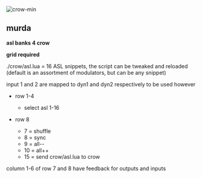 ![crow-min](https://user-images.githubusercontent.com/326734/127267086-1ff67ac4-ac51-4e42-9bfa-b5a0f6d2c208.jpeg)

## murda

**asl banks 4 crow**

**grid required**

./crow/asl.lua = 16 ASL snippets, the script can be tweaked and reloaded (default is an assortment of modulators, but can be any snippet)

input 1 and 2 are mapped to dyn1 and dyn2 respectively to be used however

- row 1-4
  - select asl 1-16

- row 8
  - 7  = shuffle
  - 8  = sync
  - 9  = all--
  - 10 = all++
  - 15 = send crow/asl.lua to crow
  
column 1-6 of row 7 and 8 have feedback for outputs and inputs
